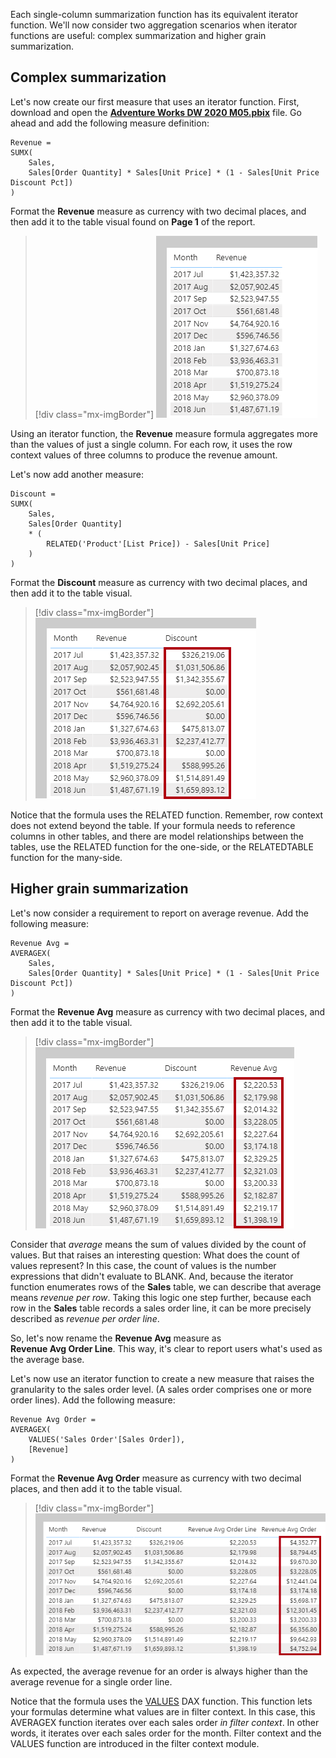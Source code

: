 Each single-column summarization function has its equivalent iterator function. We'll now consider two aggregation scenarios when iterator functions are useful: complex summarization and higher grain summarization.

## Complex summarization

Let's now create our first measure that uses an iterator function. First, download and open the [**Adventure Works DW 2020 M05.pbix**](https://github.com/MicrosoftDocs/mslearn-dax-power-bi/raw/main/activities/Adventure%20Works%20DW%202020%20M05.pbix) file. Go ahead and add the following measure definition:

```dax
Revenue =
SUMX(
	Sales,
	Sales[Order Quantity] * Sales[Unit Price] * (1 - Sales[Unit Price Discount Pct])
)
```

Format the **Revenue** measure as currency with two decimal places, and then add it to the table visual found on **Page 1** of the report.

> [!div class="mx-imgBorder"]
> [![An image show a table visual with two columns: Month and Revenue. A year's worth of data is displayed.](../media/dax-table-month-revenue-1-ss.png)](../media/dax-table-month-revenue-1-ss.png#lightbox)

Using an iterator function, the **Revenue** measure formula aggregates more than the values of just a single column. For each row, it uses the row context values of three columns to produce the revenue amount.

Let's now add another measure:

```dax
Discount =
SUMX(
	Sales,
	Sales[Order Quantity]
	* (
		RELATED('Product'[List Price]) - Sales[Unit Price]
	)
)
```

Format the **Discount** measure as currency with two decimal places, and then add it to the table visual.

> [!div class="mx-imgBorder"]
> [![An image show a table visual with three columns: Month, Revenue, and Discount. A year's worth of data is displayed.](../media/dax-table-month-revenue-2-ssm.png)](../media/dax-table-month-revenue-2-ssm.png#lightbox)

Notice that the formula uses the RELATED function. Remember, row context does not extend beyond the table. If your formula needs to reference columns in other tables, and there are model relationships between the tables, use the RELATED function for the one-side, or the RELATEDTABLE function for the many-side.

## Higher grain summarization

Let's now consider a requirement to report on average revenue. Add the following measure:

```dax
Revenue Avg =
AVERAGEX(
	Sales,
	Sales[Order Quantity] * Sales[Unit Price] * (1 - Sales[Unit Price Discount Pct])
)
```

Format the **Revenue Avg** measure as currency with two decimal places, and then add it to the table visual.

> [!div class="mx-imgBorder"]
> [![An image show a table visual with four columns: Month, Revenue, Discount, and Revenue Avg. A year's worth of data is displayed.](../media/dax-table-month-revenue-3-ssm.png)](../media/dax-table-month-revenue-3-ssm.png#lightbox)

Consider that *average* means the sum of values divided by the count of values. But that raises an interesting question: What does the count of values represent? In this case, the count of values is the number expressions that didn't evaluate to BLANK. And, because the iterator function enumerates rows of the **Sales** table, we can describe that average means *revenue per row*. Taking this logic one step further, because each row in the **Sales** table records a sales order line, it can be more precisely described as *revenue per order line*.

So, let's now rename the **Revenue Avg** measure as **Revenue Avg Order Line**. This way, it's clear to report users what's used as the average base.

Let's now use an iterator function to create a new measure that raises the granularity to the sales order level. (A sales order comprises one or more order lines). Add the following measure:

```dax
Revenue Avg Order =
AVERAGEX(
	VALUES('Sales Order'[Sales Order]),
	[Revenue]
)
```

Format the **Revenue Avg Order** measure as currency with two decimal places, and then add it to the table visual.

> [!div class="mx-imgBorder"]
> [![An image show a table visual with five columns: Month, Revenue, Discount, Revenue Avg Order Line, and Revenue Avg Order. A year's worth of data is displayed.](../media/dax-table-month-revenue-4-ssm.png)](../media/dax-table-month-revenue-4-ssm.png#lightbox)

As expected, the average revenue for an order is always higher than the average revenue for a single order line.

Notice that the formula uses the [VALUES](https://docs.microsoft.com/dax/values-function-dax/?azure-portal=true) DAX function. This function lets your formulas determine what values are in filter context. In this case, this AVERAGEX function iterates over each sales order *in filter context*. In other words, it iterates over each sales order for the month. Filter context and the VALUES function are introduced in the filter context module.

